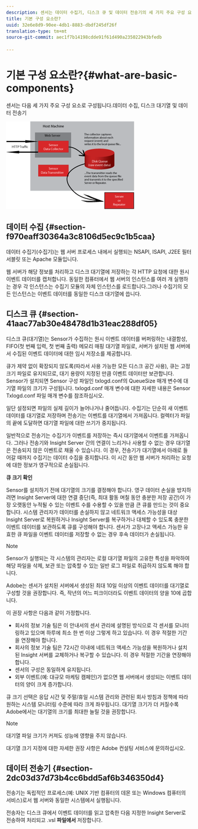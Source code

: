 ```yaml
---
description: 센서는 데이터 수집기, 디스크 큐 및 데이터 전송기의 세 가지 주요 구성 요소로 구성됩니다.
title: 기본 구성 요소란?
uuid: 32e6e8d9-90ee-4db1-8883-dbdf245df26f
translation-type: tm+mt
source-git-commit: aec1f7b14198cdde91f61d490a235022943bfedb

---
```



# 기본 구성 요소란?{#what-are-basic-components}

센서는 다음 세 가지 주요 구성 요소로 구성됩니다.데이터 수집, 디스크 대기열 및 데이터 전송기

![](assets/Visual-Sensor.png)

## 데이터 수집 {#section-f970eaff30364a3c8106d5ec9c1b5caa}

데이터 수집기(수집기)는 웹 서버 프로세스 내에서 실행되는 NSAPI, ISAPI, J2EE 필터 서블릿 또는 Apache 모듈입니다.

웹 서버가 해당 정보를 처리하고 디스크 대기열에 저장하는 각 HTTP 요청에 대한 원시 이벤트 데이터를 캡처합니다. 동일한 컴퓨터에서 웹 서버의 인스턴스를 여러 개 실행하는 경우 각 인스턴스는 수집기 모듈의 자체 인스턴스를 로드합니다.그러나 수집기의 모든 인스턴스는 이벤트 데이터를 동일한 디스크 대기열에 씁니다.

## 디스크 큐 {#section-41aac77ab30e48478d1b31eac288df05}

디스크 큐(대기열)는 Sensor가 수집하는 원시 이벤트 데이터를 버퍼링하는 내결함성, FIFO(첫 번째 입력, 첫 번째 출력) 메모리 매핑 대기열 파일로, 서버가 설치된 웹 서버에서 수집된 이벤트 데이터에 대한 임시 저장소를 제공합니다.

큐가 제약 없이 확장되지 않도록(따라서 사용 가능한 모든 디스크 공간 사용), 큐는 고정 크기 파일로 유지되므로, 대기 용량이 지정된 만큼 이벤트 데이터만 보관합니다. Sensor가 설치되면 Sensor 구성 파일인 txlogd.conf의 QueueSize 매개 변수에 대기열 파일의 크기가 구성됩니다. txlogd.conf 매개 변수에 대한 자세한 내용은 Sensor Txlogd.conf 파일 매개 변수를 참조하십시오.

일단 설정되면 파일의 실제 길이가 늘어나거나 줄어듭니다. 수집기는 단순히 새 이벤트 데이터를 대기열로 저장하며 전송기는 이벤트를 대기열에서 가져옵니다. 컬렉터가 파일의 끝에 도달하면 대기열 파일에 대한 쓰기가 중지됩니다.

일반적으로 전송기는 수집기가 이벤트를 저장하는 즉시 대기열에서 이벤트를 가져옵니다. 그러나 전송기와 Insight Server 간의 연결이 느리거나 사용할 수 없는 경우 대기열은 전송되지 않은 이벤트로 채울 수 있습니다. 이 경우, 전송기가 대기열에서 아래로 들어갈 때까지 수집기는 데이터 수집을 중지합니다. 이 시간 동안 웹 서버가 처리하는 요청에 대한 정보가 영구적으로 손실됩니다.

**큐 크기 확인**

Sensor를 설치하기 전에 대기열의 크기를 결정해야 합니다. 영구 데이터 손실을 방지하려면 Insight Server에 대한 연결 중단(즉, 최대 활동 며칠 동안 충분한 저장 공간)이 가장 오랫동안 누적될 수 있는 이벤트 수를 수용할 수 있을 만큼 큰 큐를 만드는 것이 중요합니다. 시스템 관리자가 데이터를 손실하지 않고 네트워크 액세스 가능성을 대상 Insight Server로 복원하거나 Insight Server를 복구하거나 대체할 수 있도록 충분한 이벤트 데이터를 보관하도록 큐를 구성해야 합니다. 센서가 고장나고 액세스 가능한 유효한 큐 파일을 이벤트 데이터를 저장할 수 없는 경우 후속 데이터가 손실됩니다.

>[!NOTE]
>
>Sensor가 실행되는 각 시스템의 관리자는 로컬 대기열 파일의 고유한 특성을 파악하여 해당 파일을 삭제, 보관 또는 압축할 수 있는 일반 로그 파일로 취급하지 않도록 해야 합니다.

Adobe는 센서가 설치된 서버에서 생성된 최대 10일 이상의 이벤트 데이터를 대기열로 구성할 것을 권장합니다. 즉, 작년의 어느 피크이더라도 이벤트 데이터의 양을 10에 곱합니다.

이 권장 사항은 다음과 같이 가정합니다.

* 회사의 정보 기술 팀은 이 안내서의 센서 관리에 설명된 방식으로 각 센서를 모니터링하고 있으며 하루에 최소 한 번 이상 그렇게 하고 있습니다. 이 경우 적절한 기간을 연장해야 합니다.
* 회사의 정보 기술 팀은 72시간 이내에 네트워크 액세스 가능성을 복원하거나 설치된 Insight 서버를 교체하거나 복구할 수 있습니다. 이 경우 적절한 기간을 연장해야 합니다.
* 센서의 구성은 동일하게 유지됩니다.
* 외부 이벤트(예: 대규모 마케팅 캠페인)가 없으면 웹 서버에서 생성되는 이벤트 데이터의 양이 크게 증가합니다.

큐 크기 선택은 응답 시간 및 주말/휴일 시스템 관리와 관련된 회사 방침과 정책에 따라 원하는 시스템 모니터링 수준에 따라 크게 좌우됩니다. 대기열 크기가 더 커질수록 Adobe에서는 대기열의 크기를 최대한 늘릴 것을 권장합니다.

>[!NOTE]
>
>대기열 파일 크기가 커져도 성능에 영향을 주지 않습니다.

대기열 크기 지정에 대한 자세한 권장 사항은 Adobe 컨설팅 서비스에 문의하십시오.

## 데이터 전송기 {#section-2dc03d37d73b4cc6bdd5af6b346350d4}

전송기는 독립적인 프로세스(예: UNIX 기반 컴퓨터의 데몬 또는 Windows 컴퓨터의 서비스)로서 웹 서버와 동일한 시스템에서 실행됩니다.

전송자는 디스크 큐에서 이벤트 데이터를 읽고 압축한 다음 지정한 Insight Server로 전송하여 처리되고 .vsl **파일에서** 저장합니다.
